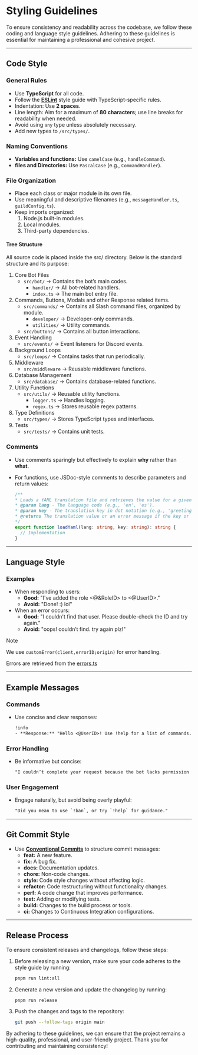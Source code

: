 # Styling Guidelines

To ensure consistency and readability across the codebase, we follow these coding and language style guidelines.
Adhering to these guidelines is essential for maintaining a professional and cohesive project.

---

## Code Style

### General Rules

- Use **TypeScript** for all code.
- Follow the **[ESLint](https://eslint.org/)** style guide with TypeScript-specific rules.
- Indentation: Use **2 spaces**.
- Line length: Aim for a maximum of **80 characters**; use line breaks for readability when needed.
- Avoid using `any` type unless absolutely necessary.
- Add new types to `/src/types/`.

### Naming Conventions

- **Variables and functions:** Use `camelCase` (e.g., `handleCommand`).
- **files and Directories:** Use `PascalCase` (e.g., `CommandHandler`).

### File Organization

- Place each class or major module in its own file.
- Use meaningful and descriptive filenames (e.g., `messageHandler.ts`, `guildConfig.ts`).
- Keep imports organized:
  1. Node.js built-in modules.
  2. Local modules.
  3. Third-party dependencies.

#### Tree Structure

All source code is placed inside the src/ directory. Below is the standard structure and its purpose:

1. Core Bot Files
   - `src/bot/` → Contains the bot’s main codes.
     - `handler/` → All bot-related handlers.
     - `index.ts` → The main bot entry file.
2. Commands, Buttons, Modals and other Response related  items.
   - `src/commands/` → Contains all Slash command files, organized by module.
     - `developer/` → Developer-only commands.
     - `utilities/` → Utility commands.
   - `src/buttons/` → Contains all button interactions.
3. Event Handling
   - `src/events/` → Event listeners for Discord events.
4. Background Loops
   - `src/loops/` → Contains tasks that run periodically.
5. Middleware
   - `src/middleware` → Reusable middleware functions.
6. Database Management
   - `src/database/` → Contains database-related functions.
7. Utility Functions
   - `src/utils/` → Reusable utility functions.
     - `logger.ts` → Handles logging.
     - `regex.ts` → Stores reusable regex patterns.
8. Type Definitions
   - `src/types/` → Stores TypeScript types and interfaces.
9. Tests
   - `src/tests/` → Contains unit tests.

### Comments

- Use comments sparingly but effectively to explain **why** rather than **what**.
- For functions, use JSDoc-style comments to describe parameters and return values:

  ```ts
  /**
  * Loads a YAML translation file and retrieves the value for a given key.
  * @param lang - The language code (e.g., 'en', 'es').
  * @param key - The translation key in dot notation (e.g., 'greetings.hello').
  * @returns The translation value or an error message if the key or file is not found.
  */
  export function loadYaml(lang: string, key: string): string {
    // Implementation
  }
  ```

---

## Language Style

### Examples

- When responding to users:
  - **Good:** "I've added the role <@&RoleID> to <@UserID>."
  - **Avoid:** "Done! :) lol"
- When an error occurs:
  - **Good:** "I couldn't find that user. Please double-check the ID and try again."
  - **Avoid:** "oops! couldn’t find. try again plz!"

> [!NOTE]
> We use `customError(client,errorID;origin)` for error handling.
>
> Errors are retrieved from the [errors.ts](src/static/errors.ts)

---

## Example Messages

### Commands

- Use concise and clear responses:

  ```txt
  !info
  - **Response:** "Hello <@UserID>! Use !help for a list of commands."
  ```

### Error Handling

- Be informative but concise:

  ```txt
  "I couldn’t complete your request because the bot lacks permission to manage roles in this server."
  ```

### User Engagement

- Engage naturally, but avoid being overly playful:

  ```txt
  "Did you mean to use `!ban`, or try `!help` for guidance."
  ```

---

## Git Commit Style

- Use **[Conventional Commits](https://www.conventionalcommits.org/)** to structure commit messages:
  - **feat:** A new feature.
  - **fix:** A bug fix.
  - **docs:** Documentation updates.
  - **chore:** Non-code changes.
  - **style:** Code style changes without affecting logic.
  - **refactor:** Code restructuring without functionality changes.
  - **perf:** A code change that improves performance.
  - **test:** Adding or modifying tests.
  - **build:** Changes to the build process or tools.
  - **ci:** Changes to Continuous Integration configurations.

---

## Release Process

To ensure consistent releases and changelogs, follow these steps:

1. Before releasing a new version, make sure your code adheres to the style guide by running:

    ```bash
    pnpm run lint:all
    ```

2. Generate a new version and update the changelog by running:

    ```bash
    pnpm run release
    ```

3. Push the changes and tags to the repository:

    ```bash
    git push --follow-tags origin main
    ```

By adhering to these guidelines, we can ensure that the project remains a high-quality, professional, and user-friendly project. Thank you for contributing and maintaining consistency!
